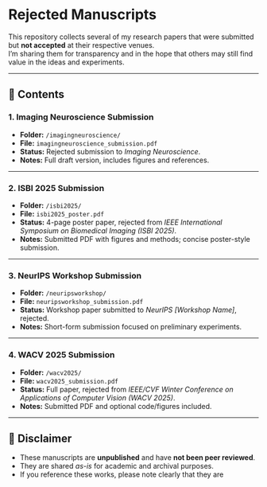 # Rejected Manuscripts  

This repository collects several of my research papers that were submitted but **not accepted** at their respective venues.  
I’m sharing them for transparency and in the hope that others may still find value in the ideas and experiments.  

---

## 📂 Contents  

### 1. Imaging Neuroscience Submission  
- **Folder:** `/imagingneuroscience/`  
- **File:** `imagingneuroscience_submission.pdf`  
- **Status:** Rejected submission to *Imaging Neuroscience*.  
- **Notes:** Full draft version, includes figures and references.  

---

### 2. ISBI 2025 Submission  
- **Folder:** `/isbi2025/`  
- **File:** `isbi2025_poster.pdf`  
- **Status:** 4-page poster paper, rejected from *IEEE International Symposium on Biomedical Imaging (ISBI 2025)*.  
- **Notes:** Submitted PDF with figures and methods; concise poster-style submission.  

---

### 3. NeurIPS Workshop Submission  
- **Folder:** `/neuripsworkshop/`  
- **File:** `neuripsworkshop_submission.pdf`  
- **Status:** Workshop paper submitted to *NeurIPS [Workshop Name]*, rejected.  
- **Notes:** Short-form submission focused on preliminary experiments.  

---

### 4. WACV 2025 Submission  
- **Folder:** `/wacv2025/`  
- **File:** `wacv2025_submission.pdf`  
- **Status:** Full paper, rejected from *IEEE/CVF Winter Conference on Applications of Computer Vision (WACV 2025)*.  
- **Notes:** Submitted PDF and optional code/figures included.  

---

## 🚨 Disclaimer  

- These manuscripts are **unpublished** and have **not been peer reviewed**.  
- They are shared *as-is* for academic and archival purposes.  
- If you reference these works, please note clearly that they are
